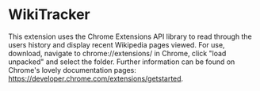 # WikiTracker

This extension uses the Chrome Extensions API library to read through the users history and display recent Wikipedia pages viewed. For use, download, navigate to chrome://extensions/ in Chrome, click "load unpacked" and select the folder. Further information can be found on Chrome's lovely documentation pages: https://developer.chrome.com/extensions/getstarted.
